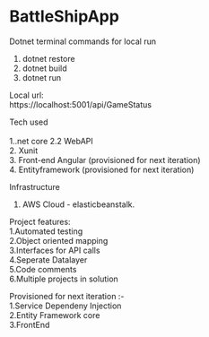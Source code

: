 # BattleShipApp

Dotnet terminal commands for local run
1. dotnet restore
2. dotnet build
3. dotnet run

Local url: </br> https://localhost:5001/api/GameStatus

Tech used</br> </br>
 1..net core 2.2 WebAPI </br>
 2. Xunit </br>
 3. Front-end Angular (provisioned for next iteration) </br>
 4. Entityframework (provisioned for next iteration) </br>
 
 Infrastructure  </br>
  1. AWS Cloud - elasticbeanstalk.
 
Project features: </br>
1.Automated testing </br>
2.Object oriented mapping </br>
3.Interfaces for API calls </br>
4.Seperate Datalayer </br>
5.Code comments </br>
6.Multiple projects in solution </br>

Provisioned for next iteration :- </br>
1.Service Dependeny Injection  </br>
2.Entity Framework core </br>
3.FrontEnd </br>

